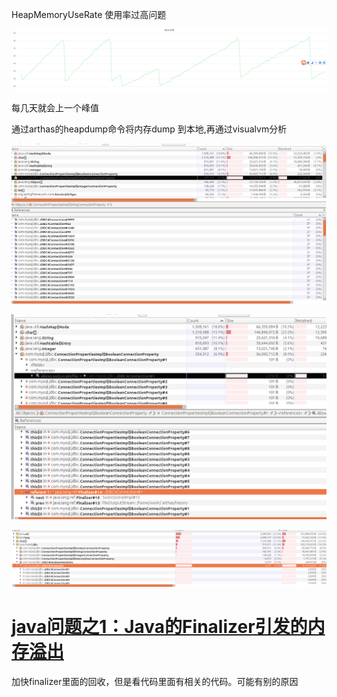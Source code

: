 HeapMemoryUseRate 使用率过高问题

![image-20211231101956897](../../../img/heapdump1.png)

每几天就会上一个峰值

通过arthas的heapdump命令将内存dump 到本地,再通过visualvm分析



![image-20211231110221991](../../../img/image-20211231110221991.png)





![image-20211231111938753](../../../img/image-20211231111938753.png)



![image-20211231162335084](../../../img/image-20211231162335084.png)

# [java问题之1：Java的Finalizer引发的内存溢出 ](https://www.cnblogs.com/duanxz/p/10275778.html)





加快finalizer里面的回收，但是看代码里面有相关的代码。可能有别的原因



